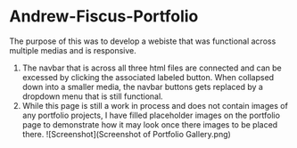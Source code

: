 # Andrew-Fiscus-Portfolio

The purpose of this was to develop a webiste that was functional across multiple medias and is responsive.

1. The navbar that is across all three html files are connected and can be excessed by clicking the associated labeled button. When collapsed down into a smaller media, the navbar buttons gets replaced by a dropdown menu that is still functional.
2. While this page is still a work in process and does not contain images of any portfolio projects, I have filled placeholder images on the portfolio page to demonstrate how it may look once there images to be placed there.
   ![Screenshot](Screenshot of Portfolio Gallery.png)
